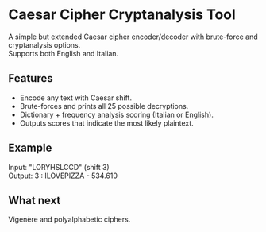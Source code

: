 # Caesar Cipher Cryptanalysis Tool  

A simple but extended Caesar cipher encoder/decoder with brute-force and cryptanalysis options.  
Supports both English and Italian.  

## Features
- Encode any text with Caesar shift.  
- Brute-forces and prints all 25 possible decryptions.  
- Dictionary + frequency analysis scoring (Italian or English).  
- Outputs scores that indicate the most likely plaintext.  

## Example
Input: "LORYHSLCCD" (shift 3)  
Output: 3  : ILOVEPIZZA - 534.610

## What next
Vigenère and polyalphabetic ciphers.  
